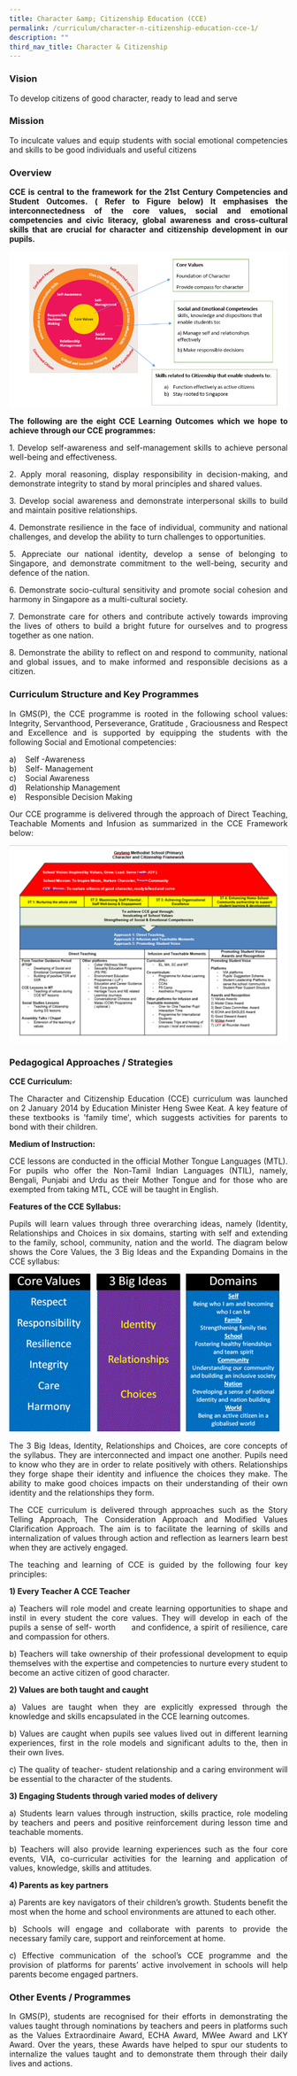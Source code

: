 ```yaml
---
title: Character &amp; Citizenship Education (CCE)
permalink: /curriculum/character-n-citizenship-education-cce-1/
description: ""
third_nav_title: Character & Citizenship
---
```

### Vision

<p style="text-align: justify;">To develop citizens of good character, ready to lead and serve</p>

### Mission

<p></p><p style="text-align: justify;">To inculcate values and equip students with social emotional competencies and skills to be good individuals and useful citizens</p>

### Overview

<p></p><p style="text-align: justify;"><b>CCE is central to the framework for the 21st Century Competencies and Student Outcomes.&nbsp;( Refer to Figure below) It emphasises the interconnectedness of the core values, social and emotional competencies and civic literacy, global awareness and cross-cultural skills that are crucial for character and citizenship development in our pupils.</b></p>

![](/images/CCE%20Pic%201.png)

<p></p><p style="text-align: justify;"><b>The following are the eight CCE Learning Outcomes which we hope to achieve through our CCE programmes:</b>

</p><p style="text-align: justify;">1. Develop self-awareness and self-management skills to achieve personal well-being and effectiveness.  
  
</p><p style="text-align: justify;">2. Apply moral reasoning, display responsibility in decision-making, and demonstrate integrity to stand by moral principles and shared values.  
  
</p><p style="text-align: justify;">3. Develop social awareness and demonstrate interpersonal skills to build and maintain positive relationships.  
  
</p><p style="text-align: justify;">4. Demonstrate resilience in the face of individual, community and national challenges, and develop the ability to turn challenges to opportunities.  
  
</p><p style="text-align: justify;">5. Appreciate our national identity, develop a sense of belonging to Singapore, and demonstrate commitment to the well-being, security and defence of the nation.  
  
</p><p style="text-align: justify;">6. Demonstrate socio-cultural sensitivity and promote social cohesion and harmony in Singapore as a multi-cultural society.  
  
</p><p style="text-align: justify;">7. Demonstrate care for others and contribute actively towards improving the lives of others to build a bright future for ourselves and to progress together as one nation.  
  
</p><p style="text-align: justify;">8. Demonstrate the ability to reflect on and respond to community, national and global issues, and to make informed and responsible decisions as a citizen.  </p>

### Curriculum Structure and Key Programmes

<p></p><p style="text-align: justify;">In GMS(P), the CCE programme is rooted in the following school values: Integrity, Servanthood, Perseverance, Gratitude , Graciousness and Respect and Excellence and is supported by equipping the students with the following Social and Emotional competencies:  
 
a)&nbsp; &nbsp; Self -Awareness <br>
b)&nbsp; &nbsp; Self- Management <br>
c)&nbsp; &nbsp; Social Awareness <br>
d)&nbsp; &nbsp; Relationship Management <br>
e)&nbsp; &nbsp; Responsible Decision Making
  
</p><p style="text-align: justify;">Our CCE programme is delivered through the approach of Direct Teaching, Teachable Moments and Infusion as summarized in the CCE Framework below:</p>

![](/images/CCE%20Pic%202.png)

### Pedagogical Approaches / Strategies

**CCE Curriculum:** <br>
<p></p><p style="text-align: justify;">The Character and Citizenship Education (CCE) curriculum was launched on 2 January 2014 by Education Minister Heng Swee Keat. A key feature of these textbooks is 'family time', which suggests activities for parents to bond with their children.  <br>
  
<b>Medium of Instruction:</b> <br>
</p><p style="text-align: justify;">CCE lessons are conducted in the official Mother Tongue Languages (MTL). For pupils who offer the Non-Tamil Indian Languages (NTIL), namely, Bengali, Punjabi and Urdu as their Mother Tongue and for those who are exempted from taking MTL, CCE will be taught in English.<br>  
  
<b>Features of the CCE Syllabus:</b> <br>
</p><p style="text-align: justify;">Pupils will learn values through three overarching ideas, namely (Identity, Relationships and Choices in six domains, starting with self and extending to the family, school, community, nation and the world. The diagram below shows the Core Values, the 3 Big Ideas and the Expanding Domains in the CCE syllabus:</p>

![](/images/CCE%20Pic%203.gif)

<p></p><p style="text-align: justify;">The 3 Big Ideas, Identity, Relationships and Choices, are core concepts of the syllabus. They are interconnected and impact one another. Pupils need to know who they are in order to relate positively with others. Relationships they forge shape their identity and influence the choices they make. The ability to make good choices impacts on their understanding of their own identity and the relationships they form.  
  
</p><p style="text-align: justify;">The CCE curriculum is delivered through approaches such as the Story Telling Approach, The Consideration Approach and Modified Values Clarification Approach. The aim is to facilitate the learning of skills and internalization of values through action and reflection as learners learn best when they are actively engaged.&nbsp;  
  
</p><p style="text-align: justify;">The teaching and learning of CCE is guided by the following four key principles:  <br>
  
<b>1) Every Teacher A CCE Teacher</b> 
</p><p style="text-align: justify;">a) Teachers will role model and create learning opportunities to shape and instil in every student the core values. They will develop in each of the pupils a sense of self- worth&nbsp; &nbsp; &nbsp; and confidence, a spirit of resilience, care and compassion for others.   <br>

</p><p style="text-align: justify;">b) Teachers will take ownership of their professional development to equip themselves with the expertise and competencies to nurture every student to become an active&nbsp;citizen of good character. <br>
  
<b>2) Values are both taught and caught</b>
</p><p style="text-align: justify;">a) Values are taught when they are explicitly expressed through the knowledge and skills encapsulated in the CCE learning outcomes.  <br>
  
</p><p style="text-align: justify;">b) Values are caught when pupils see values lived out in different learning experiences, first in the role models and significant adults to the, then in their own lives.  <br>
  
</p><p style="text-align: justify;">c) The quality of teacher- student relationship and a caring environment will be essential to the character of the students.  <br>
  
<b>3) Engaging Students through varied modes of delivery</b>
</p><p style="text-align: justify;">a) Students learn values through instruction, skills practice, role modeling by teachers and peers and positive reinforcement during lesson time and teachable moments.<br>  

</p><p style="text-align: justify;">b) Teachers will also provide learning experiences such as the four core events, VIA, co-curricular activities for the learning and application of values, knowledge, skills and&nbsp;attitudes. <br> 
  
<b>4) Parents as key partners</b> <br>
</p><p style="text-align: justify;">a) Parents are key navigators of their children’s growth. Students benefit the most when the home and school environments are attuned to each other. <br> 
  
</p><p style="text-align: justify;">b) Schools will engage and collaborate with parents to provide the necessary family care, support and reinforcement at home.  <br>
  
</p><p style="text-align: justify;">c) Effective communication of the school’s CCE programme and the provision of platforms for parents’ active involvement in schools will help parents become engaged partners.<br></p>

### Other Events / Programmes

<p style="text-align: justify;">In GMS(P), students are recognised for their efforts in demonstrating the values taught through nominations by teachers and peers in platforms such as the Values Extraordinaire Award, ECHA Award, MWee Award and LKY Award. Over the years, these Awards have helped to spur our students to internalize the values taught and to demonstrate them through their daily lives and actions.</p>
